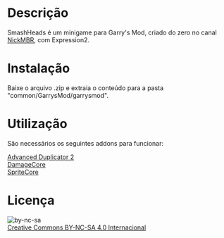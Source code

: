 # Descrição
SmashHeads é um minigame para Garry's Mod, criado do zero no canal [NickMBR](https://www.youtube.com/playlist?list=PLJTcsC8FCwJupOD4qXEzD-ozmN5UHDEV9), com Expression2.

# Instalação
Baixe o arquivo .zip e extraia o conteúdo para a pasta "common/GarrysMod/garrysmod".

# Utilização
São necessários os seguintes addons para funcionar:

[Advanced Duplicator 2](https://github.com/wiremod/advdupe2)<br />
[DamageCore](http://steamcommunity.com/sharedfiles/filedetails/?id=217370580)<br />
[SpriteCore](http://steamcommunity.com/sharedfiles/filedetails/?id=811333794)<br />

# Licença
![by-nc-sa](https://i.creativecommons.org/l/by-nc-sa/4.0/88x31.png)<br />
[Creative Commons BY-NC-SA 4.0 Internacional](http://creativecommons.org/licenses/by-nc-sa/4.0/)